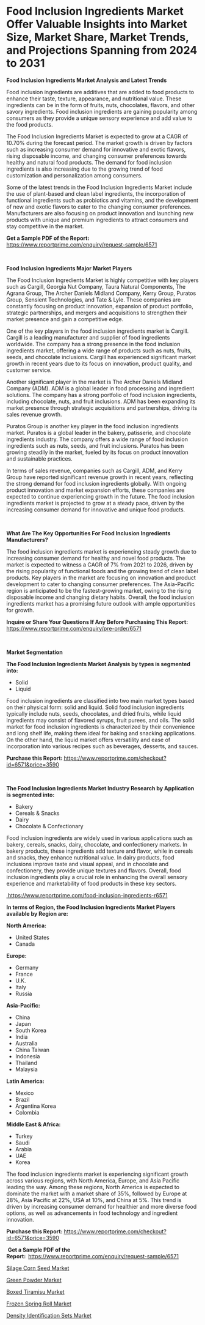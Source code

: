 <p><h1>Food Inclusion Ingredients Market Offer Valuable Insights into Market Size, Market Share, Market Trends, and Projections Spanning from 2024 to 2031</h1></p><p><strong>Food Inclusion Ingredients Market Analysis and Latest Trends</strong></p>
<p><p>Food inclusion ingredients are additives that are added to food products to enhance their taste, texture, appearance, and nutritional value. These ingredients can be in the form of fruits, nuts, chocolates, flavors, and other savory ingredients. Food inclusion ingredients are gaining popularity among consumers as they provide a unique sensory experience and add value to the food products.</p><p>The Food Inclusion Ingredients Market is expected to grow at a CAGR of 10.70% during the forecast period. The market growth is driven by factors such as increasing consumer demand for innovative and exotic flavors, rising disposable income, and changing consumer preferences towards healthy and natural food products. The demand for food inclusion ingredients is also increasing due to the growing trend of food customization and personalization among consumers.</p><p>Some of the latest trends in the Food Inclusion Ingredients Market include the use of plant-based and clean label ingredients, the incorporation of functional ingredients such as probiotics and vitamins, and the development of new and exotic flavors to cater to the changing consumer preferences. Manufacturers are also focusing on product innovation and launching new products with unique and premium ingredients to attract consumers and stay competitive in the market.</p></p>
<p><strong>Get a Sample PDF of the Report:&nbsp;</strong> <a href="https://www.reportprime.com/enquiry/request-sample/6571">https://www.reportprime.com/enquiry/request-sample/6571</a></p>
<p>&nbsp;</p>
<p><strong>Food Inclusion Ingredients Major Market Players</strong></p>
<p><p>The Food Inclusion Ingredients Market is highly competitive with key players such as Cargill, Georgia Nut Company, Taura Natural Components, The Agrana Group, The Archer Daniels Midland Company, Kerry Group, Puratos Group, Sensient Technologies, and Tate & Lyle. These companies are constantly focusing on product innovation, expansion of product portfolio, strategic partnerships, and mergers and acquisitions to strengthen their market presence and gain a competitive edge.</p><p>One of the key players in the food inclusion ingredients market is Cargill. Cargill is a leading manufacturer and supplier of food ingredients worldwide. The company has a strong presence in the food inclusion ingredients market, offering a wide range of products such as nuts, fruits, seeds, and chocolate inclusions. Cargill has experienced significant market growth in recent years due to its focus on innovation, product quality, and customer service.</p><p>Another significant player in the market is The Archer Daniels Midland Company (ADM). ADM is a global leader in food processing and ingredient solutions. The company has a strong portfolio of food inclusion ingredients, including chocolate, nuts, and fruit inclusions. ADM has been expanding its market presence through strategic acquisitions and partnerships, driving its sales revenue growth.</p><p>Puratos Group is another key player in the food inclusion ingredients market. Puratos is a global leader in the bakery, patisserie, and chocolate ingredients industry. The company offers a wide range of food inclusion ingredients such as nuts, seeds, and fruit inclusions. Puratos has been growing steadily in the market, fueled by its focus on product innovation and sustainable practices.</p><p>In terms of sales revenue, companies such as Cargill, ADM, and Kerry Group have reported significant revenue growth in recent years, reflecting the strong demand for food inclusion ingredients globally. With ongoing product innovation and market expansion efforts, these companies are expected to continue experiencing growth in the future. The food inclusion ingredients market is projected to grow at a steady pace, driven by the increasing consumer demand for innovative and unique food products.</p></p>
<p>&nbsp;</p>
<p><strong>What Are The Key Opportunities For Food Inclusion Ingredients Manufacturers?</strong></p>
<p><p>The food inclusion ingredients market is experiencing steady growth due to increasing consumer demand for healthy and novel food products. The market is expected to witness a CAGR of 7% from 2021 to 2026, driven by the rising popularity of functional foods and the growing trend of clean label products. Key players in the market are focusing on innovation and product development to cater to changing consumer preferences. The Asia-Pacific region is anticipated to be the fastest-growing market, owing to the rising disposable income and changing dietary habits. Overall, the food inclusion ingredients market has a promising future outlook with ample opportunities for growth.</p></p>
<p><strong>Inquire or Share Your Questions If Any Before Purchasing This Report:</strong> <a href="https://www.reportprime.com/enquiry/pre-order/6571">https://www.reportprime.com/enquiry/pre-order/6571</a></p>
<p>&nbsp;</p>
<p><strong>Market Segmentation</strong></p>
<p><strong>The Food Inclusion Ingredients Market Analysis by types is segmented into:</strong></p>
<p><ul><li>Solid</li><li>Liquid</li></ul></p>
<p><p>Food inclusion ingredients are classified into two main market types based on their physical form: solid and liquid. Solid food inclusion ingredients typically include nuts, seeds, chocolates, and dried fruits, while liquid ingredients may consist of flavored syrups, fruit purees, and oils. The solid market for food inclusion ingredients is characterized by their convenience and long shelf life, making them ideal for baking and snacking applications. On the other hand, the liquid market offers versatility and ease of incorporation into various recipes such as beverages, desserts, and sauces.</p></p>
<p><strong>Purchase this Report:&nbsp;</strong><a href="https://www.reportprime.com/checkout?id=6571&price=3590">https://www.reportprime.com/checkout?id=6571&price=3590</a></p>
<p>&nbsp;</p>
<p><strong>The Food Inclusion Ingredients Market Industry Research by Application is segmented into:</strong></p>
<p><ul><li>Bakery</li><li>Cereals & Snacks</li><li>Dairy</li><li>Chocolate & Confectionary</li></ul></p>
<p><p>Food inclusion ingredients are widely used in various applications such as bakery, cereals, snacks, dairy, chocolate, and confectionery markets. In bakery products, these ingredients add texture and flavor, while in cereals and snacks, they enhance nutritional value. In dairy products, food inclusions improve taste and visual appeal, and in chocolate and confectionery, they provide unique textures and flavors. Overall, food inclusion ingredients play a crucial role in enhancing the overall sensory experience and marketability of food products in these key sectors.</p></p>
<p><a href="https://www.reportprime.com/food-inclusion-ingredients-r6571">&nbsp;https://www.reportprime.com/food-inclusion-ingredients-r6571</a></p>
<p><strong>In terms of Region, the Food Inclusion Ingredients Market Players available by Region are:</strong></p>
<p>
    <p> <strong> North America: </strong>
        <ul>
            <li>United States</li>
            <li>Canada</li>
        </ul>
        </p> 
    <p> <strong> Europe: </strong>
        <ul>
            <li>Germany</li>
            <li>France</li>
            <li>U.K.</li>
            <li>Italy</li>
            <li>Russia</li>
        </ul>
        </p> 
    <p> <strong> Asia-Pacific: </strong>
        <ul>
            <li>China</li>
            <li>Japan</li>
            <li>South Korea</li>
            <li>India</li>
            <li>Australia</li>
            <li>China Taiwan</li>
            <li>Indonesia</li>
            <li>Thailand</li>
            <li>Malaysia</li>
        </ul>
        </p> 
    <p> <strong> Latin America: </strong>
        <ul>
            <li>Mexico</li>
            <li>Brazil</li>
            <li>Argentina Korea</li>
            <li>Colombia</li>
        </ul>
        </p> 
    <p> <strong> Middle East & Africa: </strong>
        <ul>
            <li>Turkey</li>
            <li>Saudi</li>
            <li>Arabia</li>
            <li>UAE</li>
            <li>Korea</li>
        </ul>
    </p>
    </p>
<p><p>The food inclusion ingredients market is experiencing significant growth across various regions, with North America, Europe, and Asia Pacific leading the way. Among these regions, North America is expected to dominate the market with a market share of 35%, followed by Europe at 28%, Asia Pacific at 22%, USA at 10%, and China at 5%. This trend is driven by increasing consumer demand for healthier and more diverse food options, as well as advancements in food technology and ingredient innovation.</p></p>
<p><strong>Purchase this Report: </strong><a href="https://www.reportprime.com/checkout?id=6571&price=3590">https://www.reportprime.com/checkout?id=6571&price=3590</a></p>
<p>&nbsp;<strong>Get a Sample PDF of the Report:&nbsp;&nbsp;</strong><a href="https://www.reportprime.com/enquiry/request-sample/6571">https://www.reportprime.com/enquiry/request-sample/6571</a></p>
<p><strong></strong></p>
<p><p><a href="https://github.com/nicoletavirag/Market-Research-Report-List-5/blob/main/silage-corn-seed-market.md">Silage Corn Seed Market</a></p><p><a href="https://github.com/btwcqfvq34/Market-Research-Report-List-2/blob/main/green-powder-market.md">Green Powder Market</a></p><p><a href="https://github.com/mauripalmi/Market-Research-Report-List-5/blob/main/boxed-tiramisu-market.md">Boxed Tiramisu Market</a></p><p><a href="https://github.com/gulaimolin/Market-Research-Report-List-6/blob/main/frozen-spring-roll-market.md">Frozen Spring Roll Market</a></p><p><a href="https://issuu.com/reportprime-2/docs/density-identification-sets-market-_6ecc8647083004">Density Identification Sets Market</a></p></p>